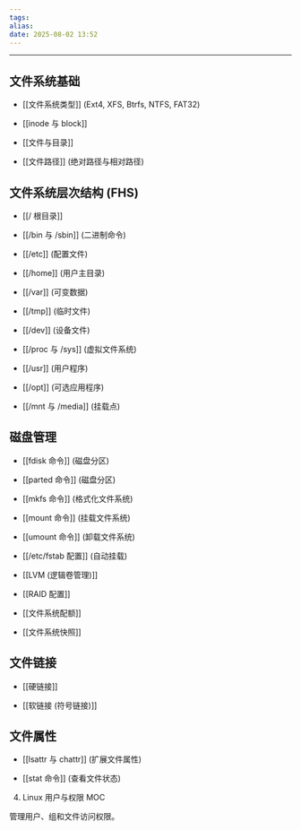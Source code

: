 ```yaml
---
tags: 
alias: 
date: 2025-08-02 13:52
---
```


---

## 文件系统基础

- [[文件系统类型]] (Ext4, XFS, Btrfs, NTFS, FAT32)

- [[inode 与 block]]

- [[文件与目录]]

- [[文件路径]] (绝对路径与相对路径)



## 文件系统层次结构 (FHS)

- [[/ 根目录]]

- [[/bin 与 /sbin]] (二进制命令)

- [[/etc]] (配置文件)

- [[/home]] (用户主目录)

- [[/var]] (可变数据)

- [[/tmp]] (临时文件)

- [[/dev]] (设备文件)

- [[/proc 与 /sys]] (虚拟文件系统)

- [[/usr]] (用户程序)

- [[/opt]] (可选应用程序)

- [[/mnt 与 /media]] (挂载点)



## 磁盘管理

- [[fdisk 命令]] (磁盘分区)

- [[parted 命令]] (磁盘分区)

- [[mkfs 命令]] (格式化文件系统)

- [[mount 命令]] (挂载文件系统)

- [[umount 命令]] (卸载文件系统)

- [[/etc/fstab 配置]] (自动挂载)

- [[LVM (逻辑卷管理)]]

- [[RAID 配置]]

- [[文件系统配额]]

- [[文件系统快照]]



## 文件链接

- [[硬链接]]

- [[软链接 (符号链接)]]



## 文件属性

- [[lsattr 与 chattr]] (扩展文件属性)

- [[stat 命令]] (查看文件状态)

4. Linux 用户与权限 MOC

管理用户、组和文件访问权限。

